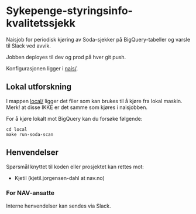 # Sykepenge-styringsinfo-kvalitetssjekk

Naisjob for periodisk kjøring av Soda-sjekker på BigQuery-tabeller og varsle til Slack ved avvik.

Jobben deployes til dev og prod på hver git push.

Konfigurasjonen ligger i [nais/](nais/).

## Lokal utforskning

I mappen [local/](local/) ligger det filer som kan brukes til å kjøre fra lokal maskin. Merk! at disse IKKE er det samme som kjøres i naisjobben.

For å kjøre lokalt mot BigQuery kan du forsøke følgende:
```
cd local
make run-soda-scan
```

## Henvendelser

Spørsmål knyttet til koden eller prosjektet kan rettes mot:

* Kjetil (kjetil.jorgensen-dahl at nav.no)

### For NAV-ansatte

Interne henvendelser kan sendes via Slack.
